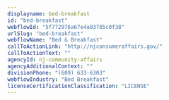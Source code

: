 ```yaml
---
displayname: bed-breakfast
id: "bed-breakfast"
webflowId: "5f772976a67e4a03785c0f38"
urlSlug: "bed-breakfast"
webflowName: "Bed & Breakfast"
callToActionLink: "http://njconsumeraffairs.gov/"
callToActionText: ""
agencyId: nj-community-affairs
agencyAdditionalContext: ""
divisionPhone: "(609) 633-6303"
webflowIndustry: "Bed Breakfast"
licenseCertificationClassification: "LICENSE"
---
```

